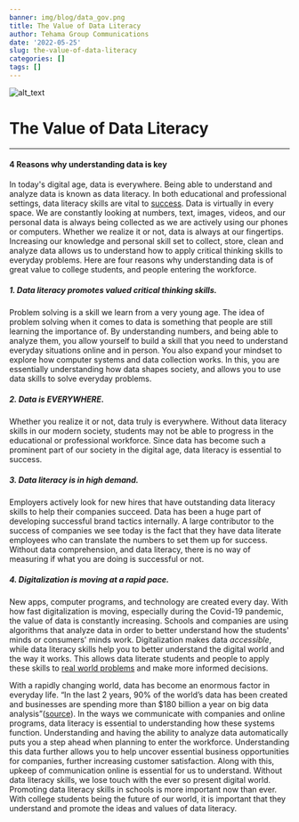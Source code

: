 ```yaml
---
banner: img/blog/data_gov.png
title: The Value of Data Literacy
author: Tehama Group Communications
date: '2022-05-25'
slug: the-value-of-data-literacy
categories: []
tags: []
---
```


![alt_text](images/image1.png "image_tooltip")




# The Value of Data Literacy


** **


#### 4 Reasons why understanding data is key


In today's digital age, data is everywhere. Being able to understand and analyze data is known as data literacy. In both educational and professional settings, data literacy skills are vital to [success](https://www.precisely.com/blog/data-integrity/data-literacy-what-it-is-and-why-it-matters). Data is virtually in every space. We are constantly looking at numbers, text, images, videos, and our personal data is always being collected as we are actively using our phones or computers. Whether we realize it or not, data is always at our fingertips. Increasing our knowledge and personal skill set to collect, store, clean and analyze data allows us to understand how to apply critical thinking skills to everyday problems. Here are four reasons why understanding data is of great value to college students, and people entering the workforce.  






##### 1. Data literacy promotes valued critical thinking skills.


Problem solving is a skill we learn from a very young age. The idea of problem solving when it comes to data is something that people are still learning the importance of. By understanding numbers, and being able to analyze them, you allow yourself to build a skill that you need to understand everyday situations online and in person. You also expand your mindset to explore how computer systems and data collection works. In this, you are essentially understanding how data shapes society, and allows you to use data skills to solve everyday problems. 






##### 2. Data is EVERYWHERE.


Whether you realize it or not, data truly is everywhere. Without data literacy skills in our modern society, students may not be able to progress in the educational or professional workforce. Since data has become such a prominent part of our society in the digital age, data literacy is essential to success.






##### 3. Data literacy is in high demand.


Employers actively look for new hires that have outstanding data literacy skills to help their companies succeed. Data has been a huge part of developing successful brand tactics internally. A large contributor to the success of companies we see today is the fact that they have data literate employees who can translate the numbers to set them up for success. Without data comprehension, and data literacy, there is no way of measuring if what you are doing is successful or not. 






##### 4. Digitalization is moving at a rapid pace.


New apps, computer programs, and technology are created every day. With how fast digitalization is moving, especially during the Covid-19 pandemic, the value of data is constantly increasing. Schools and companies are using algorithms that analyze data in order to better understand how the students' minds or consumers' minds work. Digitalization makes data _accessible_, while data literacy skills help you to better understand the digital world and the way it works. This allows data literate students and people to apply these skills to [real world problems](https://online.jcu.edu.au/blog/data-science-solves-business-problems) and make more informed decisions.


With a rapidly changing world, data has become an enormous factor in everyday life. “In the last 2 years, 90% of the world’s data has been created and businesses are spending more than $180 billion a year on big data analysis”([source](https://www.bornfight.com/blog/7-real-world-examples-of-how-brands-are-using-big-data-analytics/)). In the ways we communicate with companies and online programs, data literacy is essential to understanding how these systems function. Understanding and having the ability to analyze data automatically puts you a step ahead when planning to enter the workforce. Understanding this data further allows you to help uncover essential business opportunities for companies, further increasing customer satisfaction. Along with this, upkeep of communication online is essential for us to understand. Without data literacy skills, we lose touch with the ever so present digital world. Promoting data literacy skills in schools is more important now than ever. With college students being the future of our world, it is important that they understand and promote the ideas and values of data literacy.
